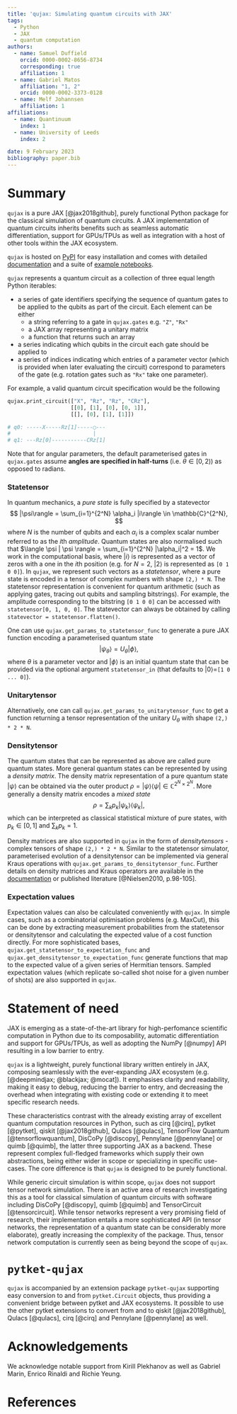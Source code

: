 ```yaml
---
title: 'qujax: Simulating quantum circuits with JAX'
tags:
  - Python
  - JAX
  - quantum computation
authors:
  - name: Samuel Duffield
    orcid: 0000-0002-8656-8734
    corresponding: true
    affiliation: 1
  - name: Gabriel Matos
    affiliation: "1, 2"
    orcid: 0000-0002-3373-0128
  - name: Melf Johannsen
    affiliation: 1
affiliations:
  - name: Quantinuum
    index: 1
  - name: University of Leeds
    index: 2

date: 9 February 2023
bibliography: paper.bib
---
```


# Summary
`qujax` is a pure JAX [@jax2018github], purely functional Python package for the classical
simulation of quantum circuits. A JAX implementation of quantum circuits inherits benefits
such as seamless automatic differentiation, support for GPUs/TPUs as well as integration with
a host of other tools within the JAX ecosystem.

`qujax` is hosted on [PyPI](https://pypi.org/project/qujax/) for easy installation and comes with detailed
[documentation](https://cqcl.github.io/qujax/api/) and a suite of
[example notebooks](https://github.com/CQCL/qujax/tree/main/examples).


`qujax` represents a quantum circuit as a collection of three equal length Python iterables: 

- a series of gate identifiers specifying the sequence of quantum gates to be applied to the qubits as part of the circuit. Each element can be either 
  - a string referring to a gate in `qujax.gates` e.g. `"Z"`, `"Rx"`
  - a JAX array representing a unitary matrix
  - a function that returns such an array
- a series indicating which qubits in the circuit each gate should be applied to 
- a series of indices indicating which entries of a parameter vector (which is provided 
when later evaluating the circuit) correspond to parameters of the gate (e.g. rotation gates such as `"Rx"` take one parameter).

For example, a valid quantum circuit specification would be the following
```python
qujax.print_circuit(["X", "Rz", "Rz", "CRz"],
                    [[0], [1], [0], [0, 1]],
                    [[], [0], [1], [1]])

# q0: -----X-----Rz[1]-----◯---
#                          |   
# q1: ---Rz[0]-----------CRz[1]
```

Note that for angular parameters, the default parameterised gates in `qujax.gates` assume 
**angles are specified in half-turns** (i.e. $\theta \in [0, 2)$) as opposed to radians.


### Statetensor

In quantum mechanics, a *pure state* is fully specified by a statevector
$$
|\psi\rangle = \sum_{i=1}^{2^N} \alpha_i |i\rangle \in \mathbb{C}^{2^N},
$$
where $N$ is the number 
of qubits and each $\alpha_i$ is a complex scalar number referred to as the $i$th *amplitude*. Quantum states are also normalised such that $\langle \psi | \psi \rangle = \sum_{i=1}^{2^N} |\alpha_i|^2 = 1$. We work in the computational basis, where 
$|i\rangle$ is represented as a vector of zeros with a one in the $i$th position (e.g. for $N=2$, $|2\rangle$ is represented as `[0 1 0 0]`). In `qujax`, we represent such vectors as a
*statetensor*, where a pure state is encoded in a tensor of complex numbers with 
shape `(2,) * N`. The statetensor representation is convenient for quantum arithmetic (such as 
applying gates, tracing out qubits and sampling bitstrings). For example, the amplitude corresponding to the bitstring `[0 1 0 0]` can be accessed with `statetensor[0, 1, 0, 0]`.
The statevector can always be obtained by calling `statevector = statetensor.flatten()`. 

One can use 
`qujax.get_params_to_statetensor_func` to generate a pure JAX function encoding a parameterised 
quantum state 
$$
|\psi_\theta \rangle = U_\theta |\phi\rangle,
$$
where $\theta$ is a parameter 
vector and $|\phi\rangle$ is an initial quantum state that can be provided via the optional argument `statetensor_in` (that defaults to $|0\rangle=$`[1 0 ... 0]`). 

### Unitarytensor
Alternatively, one can call `qujax.get_params_to_unitarytensor_func` to get a function returning a tensor representation of 
the unitary $U_\theta$ with shape `(2,) * 2 * N`.

### Densitytensor
The quantum states that can be represented as above are called pure quantum states. More general quantum states can be represented by using a *density matrix*. The density matrix representation of a pure quantum state $|\psi\rangle$ can be obtained via the outer product $\rho = |\psi \rangle \langle \psi| \in \mathbb{C}^{2^N \times 2^N}$. More 
generally a density matrix encodes a *mixed state* 
$$
\rho = \sum_{k} p_k|\psi_k \rangle \langle \psi_k|,
$$
which can be interpreted as classical statistical mixture of pure states, with
$p_k \in [0,1]$ and $\sum_{k} p_k =1$.

Density matrices are also supported in `qujax` in the form 
of *densitytensors* - complex tensors of shape `(2,) * 2 * N`. Similar to the statetensor 
simulator, parameterised evolution of a densitytensor can be implemented via general Kraus 
operations with `qujax.get_params_to_densitytensor_func`. Further details on density matrices and Kraus operators are available in the [documentation](https://cqcl.github.io/qujax/api/densitytensor.html) or published literature [@Nielsen2010, p.98-105]. 


### Expectation values
Expectation values can also be calculated conveniently with `qujax`. In simple cases, such as 
a combinatorial optimisation problems (e.g. MaxCut), this can be done by extracting measurement probabilities 
from the statetensor or densitytensor and calculating the expected value of a cost function directly. For 
more sophisticated bases, `qujax.get_statetensor_to_expectation_func` and \
`qujax.get_densitytensor_to_expectation_func` generate functions that map to the expected value 
of a given series of Hermitian tensors. Sampled expectation values (which replicate so-called shot noise for a given number of shots) are also supported in `qujax`.


# Statement of need

JAX is emerging as a state-of-the-art library for high-perfomance scientific computation in Python 
due to its composability, automatic differentiation and support for GPUs/TPUs, as well as adopting 
the NumPy [@numpy] API resulting in a low barrier to entry.

`qujax` is a lightweight, purely functional library written entirely in JAX, 
composing seamlessly with the ever-expanding JAX ecosystem (e.g. [@deepmindjax; @blackjax; @mocat]). 
It emphasises clarity and readability, making it easy to debug, reducing the barrier to entry, and 
decreasing the overhead when integrating with existing code or extending it to meet specific 
research needs.

These characteristics contrast with the already existing array of excellent quantum computation 
resources in Python, such as cirq [@cirq], pytket [@pytket], 
qiskit [@jax2018github], Qulacs [@qulacs], TensorFlow Quantum [@tensorflowquantum], 
DisCoPy [@discopy], Pennylane [@pennylane] or quimb [@quimb], the latter three supporting 
JAX as a backend. These represent complex full-fledged frameworks which supply their own 
abstractions, being either wider in scope or specializing in specific use-cases. The core 
difference is that `qujax` is designed to be purely functional.

While generic circuit simulation is within scope, `qujax` does not support
tensor network simulation. 
There is an active area of research investigating this as a tool for classical 
simulation of quantum circuits with software including DisCoPy [@discopy], quimb [@quimb] and 
TensorCircuit [@tensorcircuit]. While tensor networks represent a very promising field of research, 
their implementation entails a more sophisticated API (in tensor networks, the representation
of a quantum state can be considerably more elaborate), greatly increasing the complexity of the
package. Thus, tensor network computation is currently seen as being beyond the scope of `qujax`.


# `pytket-qujax`

`qujax` is accompanied by an extension package `pytket-qujax` supporting easy conversion to and 
from `pytket.Circuit` objects, thus providing a convenient bridge between pytket and JAX ecosystems.
It possible to use the other pytket extensions to convert from and to qiskit [@jax2018github],
Qulacs [@qulacs], cirq [@cirq] and Pennylane [@pennylane] as well.


# Acknowledgements

We acknowledge notable support from Kirill Plekhanov as well as Gabriel Marin, Enrico Rinaldi 
and Richie Yeung.


# References



